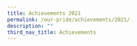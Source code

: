 ```yaml
---
title: Achievements 2021
permalink: /our-pride/achievements/2021/
description: ""
third_nav_title: Achievements
---
```

